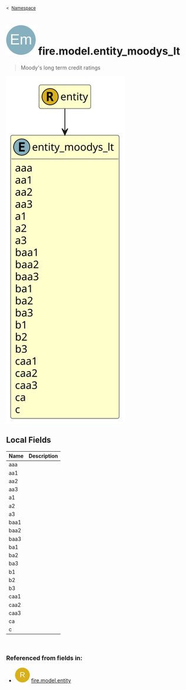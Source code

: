 <sub>&lt;&nbsp; [Namespace](index.md)</sub>
# <img src='images/enumType-lg.svg'/> fire.model.entity_moodys_lt
>  
>Moody's long term credit ratings
> 
<img src='images/fire.model.entity_moodys_lt.svg'/>


## Local Fields


| Name        | Description |
| ----------- | ----------- |
| aaa |   |
| aa1 |   |
| aa2 |   |
| aa3 |   |
| a1 |   |
| a2 |   |
| a3 |   |
| baa1 |   |
| baa2 |   |
| baa3 |   |
| ba1 |   |
| ba2 |   |
| ba3 |   |
| b1 |   |
| b2 |   |
| b3 |   |
| caa1 |   |
| caa2 |   |
| caa3 |   |
| ca |   |
| c |   |

<br/>

### Referenced from fields in:
- <img src='images/recordType.svg'/> [fire.model.entity](UDT-fire.model.entity.md)
